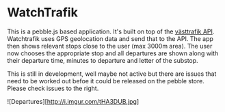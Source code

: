 WatchTrafik
===========

This is a pebble.js based application. It's built on top of the [västtrafik API](http://labs.vasttrafik.se/For-utvecklare/APIer/?clubId=2). Watchtrafik uses GPS geolocation data and send that to the API. The app then shows relevant stops close to the user (max 3000m area). The user now chooses the appropriate stop and all departures are shown along with their departure time, minutes to departure and letter of the substop. 

This is still in development, well maybe not active but there are issues that need to be worked out befoe it could be released on the pebble store. Please check issues to the right.

![Departures][http://i.imgur.com/tHA3DUB.jpg]